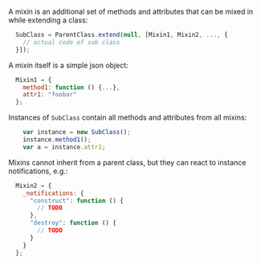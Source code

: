 A mixin is an additional set of methods and attributes that can be mixed in while extending a class:

```javascript
  SubClass = ParentClass.extend(null, [Mixin1, Mixin2, ..., {
    // actual code of sub class
  }]);
```

A mixin itself is a simple json object:
```javascript
  Mixin1 = {
    method1: function () {...},
    attr1: "foobar"
  };
```

Instances of ``SubClass`` contain all methods and attributes from all mixins:
```javascript
    var instance = new SubClass();
    instance.method1();
    var a = instance.attr1;
```

Mixins cannot inherit from a parent class, but they can react to instance notifications, e.g.:
```javascript
  Mixin2 = {
    _notifications: {
      "construct": function () {
        // TODO
      },
      "destroy": function () {
        // TODO
      }
    }
  };
```